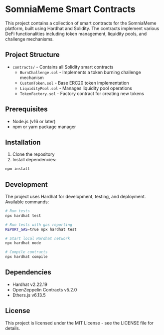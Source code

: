 # SomniaMeme Smart Contracts

This project contains a collection of smart contracts for the SomniaMeme platform, built using Hardhat and Solidity. The contracts implement various DeFi functionalities including token management, liquidity pools, and challenge mechanisms.

## Project Structure

- `contracts/` - Contains all Solidity smart contracts
  - `BurnChallenge.sol` - Implements a token burning challenge mechanism
  - `CustomToken.sol` - Base ERC20 token implementation
  - `LiquidityPool.sol` - Manages liquidity pool operations
  - `TokenFactory.sol` - Factory contract for creating new tokens

## Prerequisites

- Node.js (v16 or later)
- npm or yarn package manager

## Installation

1. Clone the repository
2. Install dependencies:
```bash
npm install
```

## Development

The project uses Hardhat for development, testing, and deployment. Available commands:

```bash
# Run tests
npx hardhat test

# Run tests with gas reporting
REPORT_GAS=true npx hardhat test

# Start local Hardhat network
npx hardhat node

# Compile contracts
npx hardhat compile
```

## Dependencies

- Hardhat v2.22.19
- OpenZeppelin Contracts v5.2.0
- Ethers.js v6.13.5

## License

This project is licensed under the MIT License - see the LICENSE file for details.
